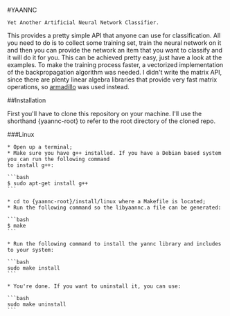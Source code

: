 #YAANNC

	Yet Another Artificial Neural Network Classifier.

This provides a pretty simple API that anyone can use for classification. All you need to do is to 
collect some training set, train the neural network on it and then you can provide the network an item that 
you want to classify and it will do it for you. This can be achieved pretty easy, just have a look at the examples.
To make the training process faster, a vectorized implementation of the backpropagation algorithm was
needed. I didn't write the matrix API, since there are plenty linear algebra libraries that provide very fast 
matrix operations, so [armadillo](arma.sourceforge.net) was used instead.

##Installation

First you'll have to clone this repository on your machine. I'll use the shorthand {yaannc-root} to
refer to the root directory of the cloned repo.

###Linux

	* Open up a terminal;
	* Make sure you have g++ installed. If you have a Debian based system you can run the following command
	to install g++:

	```bash
	$ sudo apt-get install g++
	```

	* cd to {yaannc-root}/install/linux where a Makefile is located;
	* Run the following command so the libyaannc.a file can be generated:
	
	```bash
	$ make
	```

	* Run the following command to install the yannc library and includes to your system:

	```bash
	sudo make install
	```

	* You're done. If you want to uninstall it, you can use:

	```bash
	sudo make uninstall
	```
